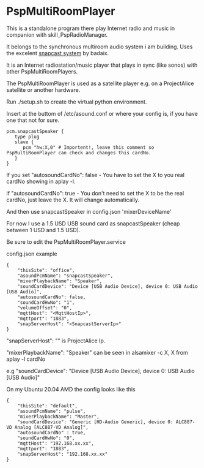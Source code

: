# PspMultiRoomPlayer
This is a standalone program there play Internet radio and music in companion with skill_PspRadioManager.

It belongs to the synchronous multiroom audio system i am building.
Uses the excelent [snapcast system](https://github.com/badaix/snapcast) by badaix.

It is an Internet radiostation/music player that plays in sync (like sonos) with other PspMultiRoomPlayers.

The PspMultiRoomPlayer is used as a satellite player e.g. on a ProjectAlice satellite or another hardware.

Run ./setup.sh
to create the virtual python environment.

Insert at the buttom of /etc/asound.conf or where your config is, if you have one that not for sure.



    pcm.snapcastSpeaker {
       type plug
       slave {
          pcm "hw:X,0" # Importent!, leave this comment so PspMultiRoomPlayer can check and changes this cardNo.
       }
    }

If you set "autosoundCardNo": false - You have to set the X to you real cardNo showing in aplay -l.

if "autosoundCardNo": true - You don't need to set the X to be the real cardNo, just leave the X. It will change automatically.

And then use snapcastSpeaker in config.json 'mixerDeviceName'


For now I use a 1.5 USD USB sound card as snapcastSpeaker (cheap between 1 USD and 1.5 USD).


Be sure to edit the PspMultiRoomPlayer.service


config.json example

    {
        "thisSite": "office",
        "asoundPcmName": "snapcastSpeaker",
        "mixerPlaybackName": "Speaker",
        "soundCardDevice": "Device [USB Audio Device], device 0: USB Audio [USB Audio]",
        "autosoundCardNo": false,
        "soundCardHwNo": "1",
        "volumeOffset": "0",
        "mqttHost": "<MqttHostIp>",
        "mqttport": "1883",
        "snapServerHost": "<SnapcastServerIp>"
    }



"snapServerHost": "<SnapcastServerIp>" is ProjectAlice Ip.

"mixerPlaybackName": "Speaker" can be seen in alsamixer -c X, X from aplay -l cardNo

e.g "soundCardDevice": "Device [USB Audio Device], device 0: USB Audio [USB Audio]"



On my Ubuntu 20.04 AMD the config looks like this

    {
        "thisSite": "default",
        "asoundPcmName": "pulse",
        "mixerPlaybackName": "Master",
        "soundCardDevice": "Generic [HD-Audio Generic], device 0: ALC887-VD Analog [ALC887-VD Analog]",
        "autosoundCardNo" : true,
        "soundCardHwNo": "0",
        "mqttHost": "192.168.xx.xx",
        "mqttport": "1883",
        "snapServerHost": "192.168.xx.xx"
    }



